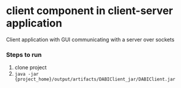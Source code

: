 # client component in client-server application
Client application with GUI communicating with a server over sockets

### Steps to run
1. clone project
2. `java -jar {project_home}/output/artifacts/DABIClient_jar/DABIClient.jar`
